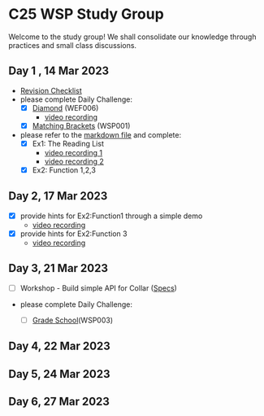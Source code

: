 # C25 WSP Study Group

Welcome to the study group! We shall consolidate our knowledge through practices and small class discussions.

## Day 1 , 14 Mar 2023

- [Revision Checklist](https://youtu.be/uXGXqf36J1Q)
- please complete Daily Challenge:
	- [x] [Diamond](https://exercism.org/tracks/javascript/exercises/diamond) (WEF006)
		- [video recording](https://youtu.be/cQm4EPmBmuA)
	- [x] [Matching Brackets](https://exercism.org/tracks/typescript/exercises/matching-brackets) (WSP001)

 - please refer to the [markdown file](https://github.com/adams-tecky/c25-wsp-study-group/blob/main/Exercise.md) and complete:
	 - [x] Ex1: The Reading List
		 - [video recording 1](https://youtu.be/EaCQBMnN36g)
		 - [video recording 2](https://youtu.be/yM2j8cddREo)
	 - [x] Ex2: Function 1,2,3 

## Day 2, 17 Mar 2023
 - [x] provide hints for Ex2:Function1 through a simple demo
 	- [video recording](https://youtu.be/o9WBzDpXrUA)
 - [x] provide hints for Ex2:Function 3
 	- [video recording](https://youtu.be/AVq9OgWKWyg)



## Day 3, 21 Mar 2023
- [ ] Workshop - Build simple API for Collar ([Specs](https://github.com/adams-tecky/c25-wsp-study-group/blob/main/collar-api-spec.md))
- please complete Daily Challenge:
	- [ ] [Grade School](https://exercism.org/tracks/typescript/exercises/grade-school)(WSP003)


## Day 4, 22 Mar 2023

## Day 5, 24 Mar 2023

## Day 6, 27 Mar 2023
